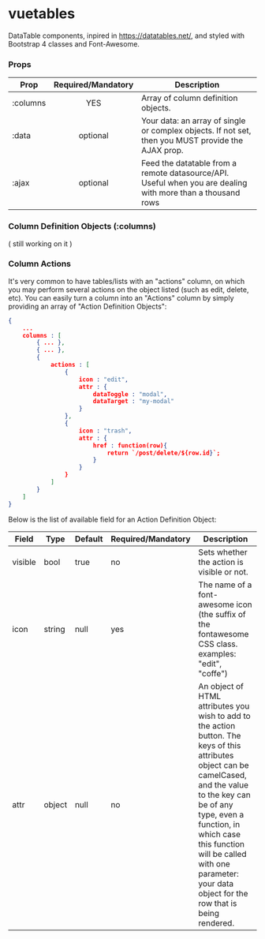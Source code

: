 # vuetables
DataTable components, inpired in https://datatables.net/, and styled with Bootstrap 4 classes and Font-Awesome.

### Props
| Prop        | Required/Mandatory | Description           |
| ------------- |:-------------:| -------- |
| :columns      | YES | Array of column definition objects. |
| :data      | optional      | Your data: an array of single or complex objects. If not set, then you MUST provide the AJAX prop. |
| :ajax | optional      | Feed the datatable from a remote datasource/API. Useful when you are dealing with more than a thousand rows |

### Column Definition Objects (:columns)
( still working on it )

### Column Actions
It's very common to have tables/lists with an "actions" column, on which you may perform several actions on the object listed (such as edit, delete, etc). You can easily turn a column into an "Actions" column by simply providing an array of "Action Definition Objects":

```JSON
{
    ...
    columns : [
        { ... },
        { ... },
        {
            actions : [
                {
                    icon : "edit",
                    attr : {
                        dataToggle : "modal",
                        dataTarget : "my-modal"
                    }
                },
                {
                    icon : "trash",
                    attr : {
                        href : function(row){
                            return `/post/delete/${row.id}`;
                        }
                    }
                }
            ]
        }
    ]
}
```

Below is the list of available field for an Action Definition Object:

| Field | Type | Default |  Required/Mandatory | Description |
| ----- | ---- | ------- | ----------- | --------------------|
| visible | bool | true | no | Sets whether the action is visible or not. | 
| icon | string | null | yes | The name of a font-awesome icon (the suffix of the fontawesome CSS class. examples: "edit", "coffe")
| attr | object | null | no | An object of HTML attributes you wish to add to the action button. The keys of this attributes object can be camelCased, and the value to the key can be of any type, even a function, in which case this function will be called with one parameter: your data object for the row that is being rendered. |

